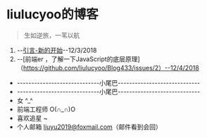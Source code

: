 # liulucyoo的博客 #
> 生如逆旅，一苇以航
1. --[引言-新的开始](https://github.com/liulucyoo/Blog433/issues/1)--12/3/2018
2. --[前端er ，了解一下JavaScript的底层原理]（https://github.com/liulucyoo/Blog433/issues/2）--12/4/2018

- -----------------------------小尾巴-----------------------------
- -----------------------------小尾巴-----------------------------
- 女 ^_^
- 前端工程师  O(∩_∩)O
- 喜欢追星 ~
- 个人邮箱 liuyu2019@foxmail.com（邮件看到会回）
